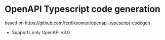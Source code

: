 # OpenAPI Typescript code generation
based on https://github.com/ferdikoomen/openapi-typescript-codegen
- Supports only OpenAPI v3.0.

